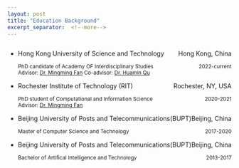 ```yaml
---
layout: post
title: "Education Background"
excerpt_separator:  <!--more-->
---
```

<ul style="list-style-type: disc">
<li>
       <div style="display: flex; justify-content: space-between;"> 
        <p>Hong Kong University of Science and Technology </p>
        <p>Hong Kong, China</p>
        </div>
        <div style="display: flex; justify-content: space-between;">
        <small>PhD candidate of Academy OF Interdisciplinary Studies</small>
        <small>2022-current</small>
        </div>
        <small>Advisor: <a href="https://www.mingmingfan.com/">Dr. Mingming Fan</a> 
               Co-advisor: <a href="http://huamin.org/" >Dr. Huamin Qu </a>
        </small>
</li>

<li>
       <div style="display: flex; justify-content: space-between;"> 
        <p>Rochester Institute of Technology (RIT) </p>
        <p>Rochester, NY, USA</p>
        </div>
        <div style="display: flex; justify-content: space-between;">
        <small>PhD student of Computational and Information Science</small>
        <small>2020-2021</small>
        </div>
        <small>Advisor: <a href="https://www.mingmingfan.com/">Dr. Mingming Fan</a> 
        </small>
</li>
<li>
       <div style="display: flex; justify-content: space-between;"> 
        <p>Beijing University of Posts and Telecommunications(BUPT)</p>
        <p>Beijing, China</p>
        </div>
        <div style="display: flex; justify-content: space-between;">
        <small>Master of Computer Science and Technology</small>
        <small>2017-2020</small>
        </div>
</li>
<li>
       <div style="display: flex; justify-content: space-between;"> 
        <p>Beijing University of Posts and Telecommunications(BUPT)</p>
        <p>Beijing, China</p>
        </div>
        <div style="display: flex; justify-content: space-between;">
        <small>Bachelor of Artifical Intelligence and Technology</small>
        <small>2013-2017</small>
        </div>
</li>
</ul>

